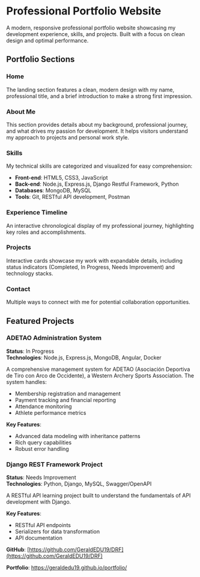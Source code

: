 # Professional Portfolio Website

A modern, responsive professional portfolio website showcasing my development experience, skills, and projects. Built with a focus on clean design and optimal performance.

## Portfolio Sections

### Home
The landing section features a clean, modern design with my name, professional title, and a brief introduction to make a strong first impression.

### About Me
This section provides details about my background, professional journey, and what drives my passion for development. It helps visitors understand my approach to projects and personal work style.

### Skills
My technical skills are categorized and visualized for easy comprehension:
- **Front-end**: HTML5, CSS3, JavaScript
- **Back-end**: Node.js, Express.js, Django Restful Framework, Python
- **Databases**: MongoDB, MySQL
- **Tools**: Git, RESTful API development, Postman

### Experience Timeline
An interactive chronological display of my professional journey, highlighting key roles and accomplishments.

### Projects
Interactive cards showcase my work with expandable details, including status indicators (Completed, In Progress, Needs Improvement) and technology stacks.

### Contact
Multiple ways to connect with me for potential collaboration opportunities.

## Featured Projects

### ADETAO Administration System
**Status**: In Progress  
**Technologies**: Node.js, Express.js, MongoDB, Angular, Docker  

A comprehensive management system for ADETAO (Asociación Deportiva de Tiro con Arco de Occidente), a Western Archery Sports Association. The system handles:
- Membership registration and management
- Payment tracking and financial reporting
- Attendance monitoring
- Athlete performance metrics

**Key Features**:
- Advanced data modeling with inheritance patterns
- Rich query capabilities
- Robust error handling

### Django REST Framework Project
**Status**: Needs Improvement  
**Technologies**: Python, Django, MySQL, Swagger/OpenAPI  

A RESTful API learning project built to understand the fundamentals of API development with Django.

**Key Features**:
- RESTful API endpoints
- Serializers for data transformation
- API documentation

**GitHub**: [https://github.com/GeraldEDU19/DRF](https://github.com/GeraldEDU19/DRF)

**Portfolio**: https://geraldedu19.github.io/portfolio/